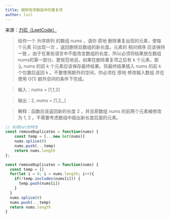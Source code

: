```yaml
---
title: 删除有序数组中的重复项
author: lvzl
---
```


来源：[力扣（LeetCode）](https://leetcode-cn.com/problems/remove-duplicates-from-sorted-array)

> 给你一个 升序排列 的数组 nums ，请你 原地 删除重复出现的元素，使每个元素 只出现一次 ，返回删除后数组的新长度。元素的 相对顺序 应该保持 一致 。由于在某些语言中不能改变数组的长度，所以必须将结果放在数组nums的第一部分。更规范地说，如果在删除重复项之后有 k 个元素，那么 nums 的前 k 个元素应该保存最终结果。将最终结果插入 nums 的前 k 个位置后返回 k 。不要使用额外的空间，你必须在 原地 修改输入数组 并在使用 O(1) 额外空间的条件下完成。

> 输入：nums = [1,1,2]

> 输出：2, nums = [1,2,_]

> 解释：函数应该返回新的长度 2 ，并且原数组 nums 的前两个元素被修改为 1, 2 。不需要考虑数组中超出新长度后面的元素。


```js
// 利用Set的特性
const removeDuplicates = function(nums) {
    const temp = [...new Set(nums)]
    nums.splice(0)
    nums.push(...temp)
    return nums.length
};

const removeDuplicates = function(nums) {
  const temp = []
  for(let i = 0; i < nums.length; i++){
    if(!temp.includes(nums[i])) {
      temp.push(nums[i])
    }
  }
  nums.splice(0)
  nums.push(...temp)
  return nums.length
}

```


